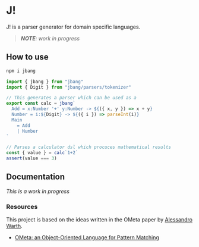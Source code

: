 # J!

J! is a parser generator for domain specific languages.

> _**NOTE**: work in progress_

## How to use
```sh
npm i jbang
```

```ts
import { jbang } from "jbang"
import { Digit } from "jbang/parsers/tokenizer"

// This generates a parser which can be used as a 
export const calc = jbang`
  Add = x:Number '+' y:Number -> ${({ x, y }) => x + y}
  Number = i:${Digit} -> ${({ i }) => parseInt(i)}
  Main
    = Add
    | Number
`

// Parses a calculator dsl which procuces mathematical results
const { value } = calc`1+2`
assert(value === 3)

```

## Documentation

_This is a work in progress_

### Resources
This project is based on the ideas written in the OMeta paper by [Alessandro Warth](http://www.tinlizzie.org/~awarth/).

* [OMeta: an Object-Oriented Language for Pattern Matching](http://www.tinlizzie.org/~awarth/papers/dls07.pdf)
